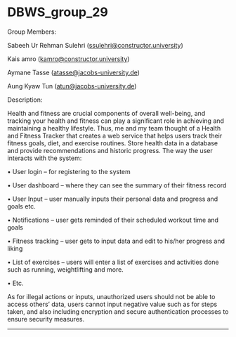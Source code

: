 # DBWS_group_29

Group Members:

Sabeeh Ur Rehman Sulehri (ssulehri@constructor.university)

Kais amro (kamro@constructor.university)

Aymane Tasse (atasse@jacobs-university.de)

Aung Kyaw Tun (atun@jacobs-university.de)

Description:

Health and fitness are crucial components of overall well-being, and tracking your health and fitness can play a significant role in achieving and maintaining a healthy lifestyle. Thus, me and my team thought of a Health and Fitness Tracker that creates a web service that helps users track their fitness goals, diet, and exercise routines. Store health data in a database and provide recommendations and historic progress.
The way the user interacts with the system:

• User login – for registering to the system

• User dashboard – where they can see the summary of their fitness record

• User Input – user manually inputs their personal data and progress and goals etc.

• Notifications – user gets reminded of their scheduled workout time and goals

• Fitness tracking – user gets to input data and edit to his/her progress and
liking

• List of exercises – users will enter a list of exercises and activities done such as running, weightlifting and more.

• Etc.

As for illegal actions or inputs, unauthorized users should not be able to access others’ data, users cannot input negative value such as for steps taken, and also including encryption and secure authentication processes to ensure security measures.

-----------------------------------------------------------------------------------------
